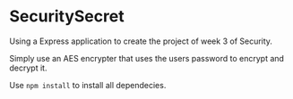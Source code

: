 # SecuritySecret

Using a Express application to create the project of week 3 of Security.

Simply use an AES encrypter that uses the users password to encrypt and decrypt it.

Use `npm install` to install all dependecies.

